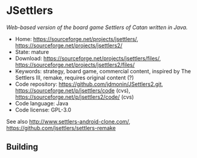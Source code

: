 # JSettlers

_Web-based version of the board game Settlers of Catan written in Java._

- Home: https://sourceforge.net/projects/jsettlers/, https://sourceforge.net/projects/jsettlers2/
- State: mature
- Download: https://sourceforge.net/projects/jsettlers/files/, https://sourceforge.net/projects/jsettlers2/files/
- Keywords: strategy, board game, commercial content, inspired by The Settlers III, remake, requires original content (?)
- Code repository: https://github.com/jdmonin/JSettlers2.git, https://sourceforge.net/p/jsettlers/code (cvs), https://sourceforge.net/p/jsettlers2/code/ (cvs)
- Code language: Java
- Code license: GPL-3.0

See also http://www.settlers-android-clone.com/, https://github.com/jsettlers/settlers-remake

## Building

